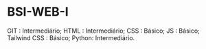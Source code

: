 # BSI-WEB-I

GIT : Intermediário; HTML : Intermediário; CSS : Básico; JS : Básico; Tailwind CSS : Básico; Python: Intermediário.
